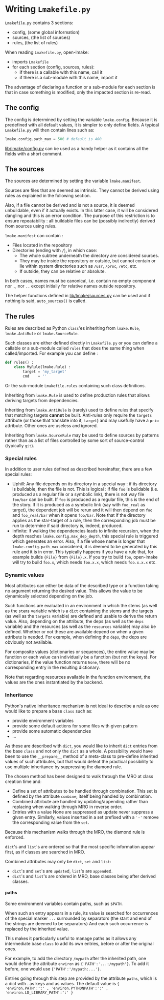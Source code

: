 <!-- This file is part of the open-lmake distribution (git@github.com:cesar-douady/open-lmake.git)-->
<!-- Copyright (c) 2023-2025 Doliam-->
<!-- This program is free software: you can redistribute/modify under the terms of the GPL-v3 (https://www.gnu.org/licenses/gpl-3.0.html).-->
<!-- This program is distributed WITHOUT ANY WARRANTY, without even the implied warranty of MERCHANTABILITY or FITNESS FOR A PARTICULAR PURPOSE.-->

# Writing `Lmakefile.py`

`Lmakefile.py` contains 3 sections:

- config, (some global information)
- sources, (the list of sources)
- rules, (the list of rules)

When reading `Lmakefile.py`, open-lmake:

- imports `Lmakefile`
- for each section (config, sources, rules):
	- if there is a callable with this name, call it
	- if there is a sub-module with this name, import it

The advantage of declaring a function or a sub-module for each section is that in case something is modified, only the impacted section is re-read.

## The config

The config is determined by setting the variable `lmake.config`.
Because it is predefined with all default values, it is simpler to only define fields.
A typical `Lmakefile.py` will then contain lines such as:

``` python
lmake.config.path_max = 500 # default is 400
```

[lib/lmake/config.py](../../lib/lmake/config.py) can be used as a handy helper as it contains all the fields with a short comment.

## The sources

The sources are determined by setting the variable `lmake.manifest`.

Sources are files that are deemed as intrinsic.
They cannot be derived using rules as explained in the following section.

Also, if a file cannot be derived and is not a source, it is deemed unbuildable, even if it actually exists.
In this latter case, it will be considered dangling and this is an error condition.
The purpose of this restriction is to ensure repeatability : all buildable files can be (possibly indirectly) derived from sources using rules.

`lmake.manifest` can contain :

- Files located in the repository
- Directories (ending with `/`), in which case:
	- The whole subtree underneath the directory are considered sources.
	- They may be inside the repository or outside, but cannot contain or lie within system directories such as `/usr`, `/proc`, `/etc`, etc.
	- If outside, they can be relative or absolute.

In both cases, names must be canonical, i.e. contain no empty component nor `.`, nor `..` except initially for relative names outside repository.

The helper functions defined in [lib/lmake/sources.py](../../lib/lmake/sources.py) can be used and if nothing is said, `auto_sources()` is called.

## The rules

Rules are described as Python `class`'es inheriting from `lmake.Rule`, `lmake.AntiRule` or `lmake.SourceRule`.

Such classes are either defined directly in `Lmakefile.py` or you can define a callable or a sub-module called `rules` that does the same thing when called/imported.
For example you can define :

```python
def rules() :
	class MyRule(lmake.Rule) :
		target = 'my_target'
		cmd    = ''
```

Or the sub-module `Lmakefile.rules` containing such class definitions.

Inheriting from `lmake.Rule` is used to define production rules that allows deriving targets from dependencies.

Inheriting from `lmake.AntiRule` is (rarely) used to define rules that specify that matching targets **cannot** be built.
Anti-rules only require the `targets` attribute (or those that translate into it, `target`) and may usefully have a `prio` attribute.
Other ones are useless and ignored.

Inheriting from `lmake.SourceRule` may be used to define sources by patterns rather than as a list of files controlled by some sort of source-control (typically `git`).

### Special rules

In addition to user rules defined as described hereinafter, there are a few special rules:

- Uphill:
  Any file depends on its directory in a special way : if its directory is buildable, then the file is not.
  This is logical : if file `foo` is buildable (i.e. produced as a regular file or a symbolic link), there is not way file `foo/bar` can be built.
  If `foo` is produced as a regular file, this is the end of the story.
  If it is produced as a symbolic link (say with `foo_real` as target), the dependent job will be rerun and it will then depend on `foo` and `foo_real/bar` when it opens `foo/bar`.
  Note that if the directory applies as the star-target of a rule, then the corresponding job must be run to determine if said directory is, indeed, produced.
- Infinite:
  If walking the dependencies leads to infinite recursion, when the depth reaches `lmake.config.max_dep_depth`, this special rule is triggered which generates an error.
  Also, if a file whose name is longer that `lmake.config.path_max` considered, it is deemed to be generated by this rule and it is in error.
  This typically happens if you have a rule that, for example builds `{File}` from `{File}.x`.
  If you try to build `foo`, open-lmake will try to build `foo.x`, which needs `foo.x.x`, which needs `foo.x.x.x` etc.

### Dynamic values

Most attributes can either be data of the described type or a function taking no argument returning the desired value.
This allows the value to be dynamically selected depending on the job.

Such functions are evaluated in an environment in which the stems (as well as the `stems` variable which is a `dict` containing the stems
and the targets (as well as the `targets` variable) are defined and usable to derive the return value.
Also, depending on the attribute, the deps (as well as the `deps` variable) and the resources (as well as the `resources` variable) may also be defined.
Whether or not these are available depend on when a given attribute is needed.
For example, when defining the `deps`, the deps are obviously not available.

For composite values (dictionaries or sequences), the entire value may be function or each value can individually be a function (but not the keys).
For dictionaries, if the value function returns `None`, there will be no corresponding entry in the resulting dictionary.

Note that regarding resources available in the function environment, the values are the ones instantiated by the backend.

### Inheritance

Python's native inheritance mechanism is not ideal to describe a rule as one would like to prepare a base `class` such as:

- provide environment variables
- provide some default actions for some files with given pattern
- provide some automatic dependencies
- ...

As these are described with `dict`, you would like to inherit `dict` entries from the base `class` and not only the `dict` as a whole.
A possibility would have been to use the `__prepare__` method of a meta-class to pre-define inherited values of such attributes,
but that would defeat the practical possibility to use multiple inheritance by suppressing the diamond rule.

The chosen method has been designed to walk through the MRO at class creation time and:

- Define a set of attributes to be handled through combination. This set is defined by the attribute `combine`, itself being handled by combination.
- Combined attribute are handled by updating/appending rather than replacing when walking through MRO in reverse order.
- Entries with a value None are suppressed as update never suppress a given entry.
  Similarly, values inserted in a set prefixed with a `'-'` remove the corresponding value from the `set`.

Because this mechanism walks through the MRO, the diamond rule is enforced.

`dict`'s and `list`'s are ordered so that the most specific information appear first, as if classes are searched in MRO.

Combined attributes may only be `dict`, `set` and `list`:

- `dict`'s and `set`'s are `update`d, `list`'s are `append`ed.
- `dict`'s and `list`'s are ordered in MRO, base classes being after derived classes.

#### paths

Some environment variables contain paths, such as `$PATH`.

When such an entry appears in a rule, its value is searched for occurrences of the special marker `...` surrounded by separators (the start and end of the strings are deemed to be separators)
And each such occurrence is replaced by the inherited value.

This makes it particularly useful to manage paths as it allows any intermediate base `class` to add its own entries, before or after the original ones.

For example, to add the directory `/mypath` after the inherited path, one would define the attribute `environ` as `{'PATH':'...:/mypath'}`.
To add it before, one would use `{'PATH':'/mypath:...'}`.

Entries going through this step are provided by the attribute `paths`, which is a dict with <attribute>.<key> as keys and <separator> as values.
The default value is `{ 'environ.PATH':':' , 'environ.PYTHONPATH':':' , 'environ.LD_LIBRARY_PATH':':' }`

